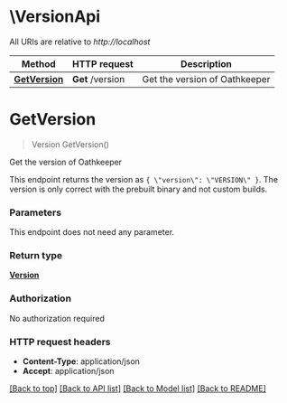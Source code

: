 # \VersionApi

All URIs are relative to *http://localhost*

Method | HTTP request | Description
------------- | ------------- | -------------
[**GetVersion**](VersionApi.md#GetVersion) | **Get** /version | Get the version of Oathkeeper


# **GetVersion**
> Version GetVersion()

Get the version of Oathkeeper

This endpoint returns the version as `{ \"version\": \"VERSION\" }`. The version is only correct with the prebuilt binary and not custom builds.


### Parameters
This endpoint does not need any parameter.

### Return type

[**Version**](version.md)

### Authorization

No authorization required

### HTTP request headers

 - **Content-Type**: application/json
 - **Accept**: application/json

[[Back to top]](#) [[Back to API list]](../README.md#documentation-for-api-endpoints) [[Back to Model list]](../README.md#documentation-for-models) [[Back to README]](../README.md)

